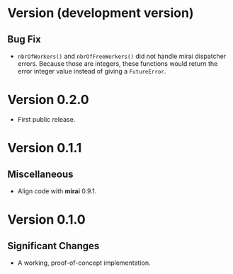 # Version (development version)

## Bug Fix
 
 * `nbrOfWorkers()` and `nbrOfFreeWorkers()` did not handle mirai
   dispatcher errors. Because those are integers, these functions
   would return the error integer value instead of giving a
   `FutureError`.
  

# Version 0.2.0

 * First public release.


# Version 0.1.1

## Miscellaneous

 * Align code with **mirai** 0.9.1.
 

# Version 0.1.0

## Significant Changes

 * A working, proof-of-concept implementation.

